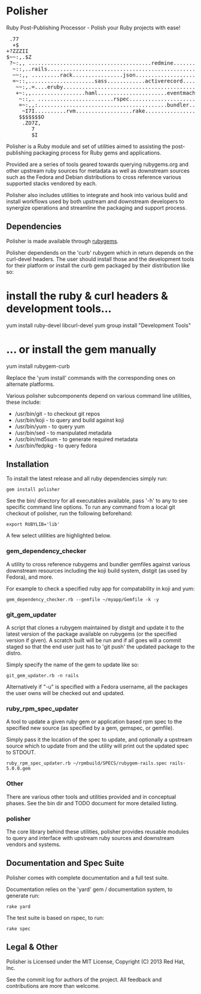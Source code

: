 Polisher
======================
Ruby Post-Publishing Processor - Polish your Ruby projects with ease!

<pre>
 .77                                                                 7.         
  +$                                                                 =~         
+?ZZZII                                                           .Z$$$$$$      
$~~:,.$Z                                                           $~~:,.7      
 ?~:,, .......................................redmine...............=~:,,.      
  ~::,..rails.......................................................~~:,.      
  ~~:,, .........rack................json...........................=~:,,      
  =~::,.....................sass............activerecord..............~::,.     
   ~~:,.=....eruby...................................................~~:,.~    
   +~:,,.................haml......................eventmachine.......?~::,.    
    ~::,. ........................rspec................................~~:,.:   
    =~:,,:.........................................bundler.............~~:,,    
     ~I7I..........rvm..................rake...........................,~7?II   
    $$$$$$$O                                                           $$$$$$$$ 
     .ZO7Z,                                                             .+ZIZ.  
        7                                                                  7    
        $I                                                                 ZI   
</pre>

Polisher is a Ruby module and set of utilities aimed to assisting the post-publishing
packaging process for Ruby gems and applications.

Provided are a series of tools geared towards querying rubygems.org and other upstream
ruby sources for metadata as well as downstream sources such as the Fedora and Debian
distributions to cross reference various supported stacks vendored by each.

Polisher also includes utilities to integrate and hook into various build and install workflows
used by both upstream and downstream developers to synergize operations and streamline
the packaging and support process.

## Dependencies

Polisher is made available through [rubygems](http://rubygems.org/gems/polisher).

Polisher dependends on the 'curb' rubygem which in return depends on the curl-devel
headers. The user should install those and the development tools for their platform
or install the curb gem packaged by their distribution like so:

   # install the ruby & curl headers & development tools...
   yum install ruby-devel libcurl-devel
   yum group install "Development Tools"

   # ... or install the gem manually
   yum install rubygem-curb

Replace the 'yum install' commands with the corresponding ones on alternate platforms.

Various polisher subcomponents depend on various command line utilities, these include:

* /usr/bin/git - to checkout git repos
* /usr/bin/koji - to query and build against koji
* /usr/bin/yum - to query yum
* /usr/bin/sed - to manipulated metadata
* /usr/bin/md5sum - to generate required metadata
* /usr/bin/fedpkg - to query fedora

## Installation

To install the latest release and all ruby dependencies simply run:

    gem install polisher

See the bin/ directory for all executables available, pass '-h' to any to
see specific command line options. To run any command from a local git checkout 
of polisher, run the following beforehand:

    export RUBYLIB='lib'

A few select utilities are highlighted below.

### gem_dependency_checker

A utility to cross reference rubygems and bundler gemfiles against various downstream
resources including the koji build system, distgit (as used by Fedora), and more.

For example to check a specified ruby app for compatability in koji and yum:

    gem_dependency_checker.rb --gemfile ~/myapp/Gemfile -k -y

### git_gem_updater

A script that clones a rubygem maintained by distgit and update it to the latest
version of the package available on rubygems (or the specified version if given).
A scratch built will be run and if all goes will a commit staged so that the end
user just has to 'git push' the updated package to the distro.

Simply specify the name of the gem to update like so:

    git_gem_updater.rb -n rails

Alternatively if "-u" is specified with a Fedora username, all the packages the
user owns will be checked out and updated.

### ruby_rpm_spec_updater

A tool to update a given ruby gem or application based rpm spec to the specified
new source (as specified by a gem, gemspec, or gemfile).

Simply pass it the location of the spec to update, and optionally a upstream
source which to update from and the utility will print out the updated spec
to STDOUT.

    ruby_rpm_spec_updater.rb ~/rpmbuild/SPECS/rubygem-rails.spec rails-5.0.0.gem

### Other

There are various other tools and utilities provided and in conceptual phases.
See the bin dir and TODO document for more detailed listing. 

### polisher

The core library behind these utilities, polisher provides reusable modules to
query and interface with upstream ruby sources and downstream vendors and systems.

## Documentation and Spec Suite

Polisher comes with complete documentation and a full test suite.

Documentation relies on the 'yard' gem / documentation system, to
generate run:

    rake yard

The test suite is based on rspec, to run:

    rake spec

## Legal & Other

Polisher is Licensed under the MIT License, Copyright (C) 2013 Red Hat, Inc.

See the commit log for authors of the project. All feedback and contributions
are more than welcome.
